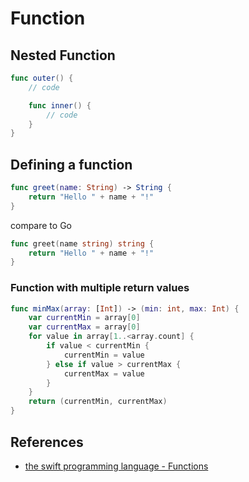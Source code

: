 # Function

## Nested Function

``` swift
func outer() {
    // code

    func inner() {
        // code
    }
}
```

## Defining a function

``` swift
func greet(name: String) -> String {
    return "Hello " + name + "!"
}
```

compare to Go

``` go
func greet(name string) string {
    return "Hello " + name + "!" 
}
```

### Function with multiple return values

``` swift
func minMax(array: [Int]) -> (min: int, max: Int) {
    var currentMin = array[0]
    var currentMax = array[0]
    for value in array[1..<array.count] {
        if value < currentMin {
            currentMin = value
        } else if value > currentMax {
            currentMax = value
        }
    }
    return (currentMin, currentMax)
}
```

## References

- [the swift programming language - Functions](https://docs.swift.org/swift-book/LanguageGuide/Functions.html)
